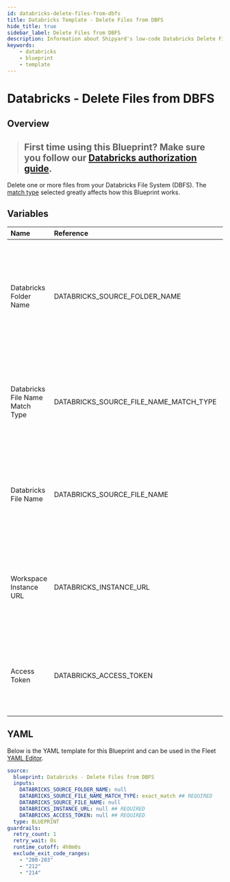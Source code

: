```yaml
---
id: databricks-delete-files-from-dbfs
title: Databricks Template - Delete Files from DBFS
hide_title: true
sidebar_label: Delete Files from DBFS
description: Information about Shipyard's low-code Databricks Delete Files from DBFS blueprint. Delete one or more files from your Databricks File System (DBFS).
keywords:
    - databricks
    - blueprint
    - template
---
```


# Databricks - Delete Files from DBFS

## Overview

> ## **First time using this Blueprint? Make sure you follow our [Databricks authorization guide](https://www.shipyardapp.com/docs/blueprint-library/databricks/databricks-authorization/)**.

Delete one or more files from your Databricks File System (DBFS). The [match type](https://www.shipyardapp.com/docs/reference/blueprint-library/match-type/) selected greatly affects how this Blueprint works.



## Variables

| Name                            | Reference                              | Type         | Required           | Default       | Options                                                                | Description                                                                                                                                |
|:--------------------------------|:---------------------------------------|:-------------|:-------------------|:--------------|:-----------------------------------------------------------------------|:-------------------------------------------------------------------------------------------------------------------------------------------|
| Databricks Folder Name          | DATABRICKS_SOURCE_FOLDER_NAME          | Alphanumeric | :heavy_minus_sign: | -             | -                                                                      | Name of the folder where you want to upload the local file(s) in the Databricks File System (DBFS). If left blank, uploads to /FileStore/. |
| Databricks File Name Match Type | DATABRICKS_SOURCE_FILE_NAME_MATCH_TYPE | Select       | :white_check_mark: | `exact_match` | Exact Match: `exact_match`<br></br><br></br>Regex Match: `regex_match` | Determines if the text in "Databricks File Name" will look for one file with exact match, or multiple files using regex.                   |
| Databricks File Name            | DATABRICKS_SOURCE_FILE_NAME            | Alphanumeric | :heavy_minus_sign: | -             | -                                                                      | What to name the file(s) being uploaded. If left blank, defaults to the original file name(s).                                             |
| Workspace Instance URL          | DATABRICKS_INSTANCE_URL                | Alphanumeric | :white_check_mark: | -             | -                                                                      | The subdomain, domain, and top-level domain (TLD) of your Databricks Workspace URL.                                                        |
| Access Token                    | DATABRICKS_ACCESS_TOKEN                | Password     | :white_check_mark: | -             | -                                                                      | The personal access token associated with the provided Workspace Instance.                                                                 |


## YAML

Below is the YAML template for this Blueprint and can be used in the Fleet [YAML Editor](../../reference/fleets/yaml-editor.md).

```yaml
source:
  blueprint: Databricks - Delete Files from DBFS
  inputs:
    DATABRICKS_SOURCE_FOLDER_NAME: null 
    DATABRICKS_SOURCE_FILE_NAME_MATCH_TYPE: exact_match ## REQUIRED
    DATABRICKS_SOURCE_FILE_NAME: null 
    DATABRICKS_INSTANCE_URL: null ## REQUIRED
    DATABRICKS_ACCESS_TOKEN: null ## REQUIRED
  type: BLUEPRINT
guardrails:
  retry_count: 1
  retry_wait: 0s
  runtime_cutoff: 4h0m0s
  exclude_exit_code_ranges:
    - "200-203"
    - "212"
    - "214"
```
